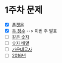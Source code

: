 # 1주차 문제
- [x] [폰켓몬](https://school.programmers.co.kr/learn/courses/30/lessons/1845)
- [x] [두 정수](https://school.programmers.co.kr/learn/courses/30/lessons/12912) --> 이번 주 발표
- [ ] [같은 숫자](https://school.programmers.co.kr/learn/courses/30/lessons/12906)
- [ ] [숫자 배열](https://school.programmers.co.kr/learn/courses/30/lessons/12910)
- [ ] [가운데글자](https://school.programmers.co.kr/learn/courses/30/lessons/12903)
- [ ] [2016년](https://school.programmers.co.kr/learn/courses/30/lessons/12901)